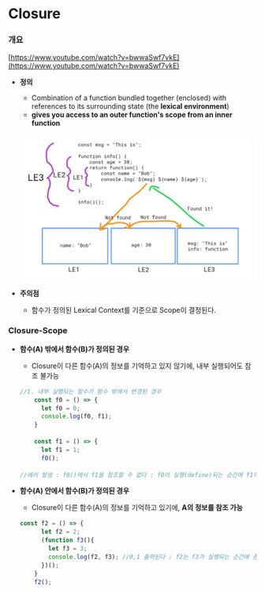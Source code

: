 # Closure

### 개요

[https://www.youtube.com/watch?v=bwwaSwf7vkE](https://www.youtube.com/watch?v=bwwaSwf7vkE)

- **정의**
    - Combination of a function bundled together (enclosed) with references to its surrounding state (the **lexical environment**)
    - **gives you access to an outer function's scope from an inner function**
    
    ![Untitled](Closure%209638995bc1c9459199241b09428fb7be/Untitled.png)
    
- **주의점**
    - 함수가 정의된 Lexical Context를 기준으로 Scope이 결정된다.

### Closure-Scope

- **함수(A) 밖에서 함수(B)가 정의된 경우**
    - Closure이 다른 함수(A)의 정보를 기억하고 있지 않기에, 내부 실행되어도 참조 불가능
    
    ```jsx
    //1. 내부 실행되는 함수가 함수 밖에서 변경된 경우
        const f0 = () => {
          let f0 = 0;
          console.log(f0, f1);
        }
    
        const f1 = () => {
          let f1 = 1;
          f0();
    
    //에러 발생 : f0()에서 f1을 참조할 수 없다 : f0이 실행(define)되는 순간에 f1이 없었기 때문에, f0이 실행되는 순간에 f1을 참조할 수 없다.
    ```
    
- **함수(A) 안에서 함수(B)가 정의된 경우**
    - Closure이 다른 함수(A)의 정보를 기억하고 있기에, **A의 정보를 참조 가능**
    
    ```jsx
    const f2 = () => {
          let f2 = 2;
          (function f3(){
            let f3 = 3;
            console.log(f2, f3); //0,1 출력된다 : f2는 f3가 실행되는 순간에 존재했기 때문에, f3가 실행되는 순간에 f2를 참조할 수 있다.
          })();
        }
        f2();
    ```